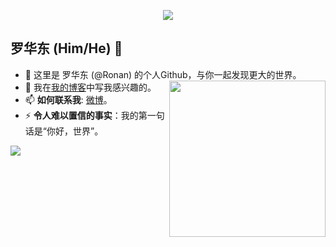 <p align="center"><img src="https://i.imgur.com/A6bWGFl.gif"/></p>

## 罗华东  (Him/He) 🌻
- 🔭 这里是 罗华东 (@Ronan) 的个人Github，与你一起发现更大的世界。  <img align= "right" width= "250" src= "https://pa1.narvii.com/6580/8098c6e9207376889eeb0532d9f5a0723c4d73f5_hq.gif"/>
- 👯 我在[我的博客](https://blog.ronan.us.kg/)中写我感兴趣的。
- 📫 **如何联系我**: [微博](https://weibo.com/u/5995159469)。
- ⚡ **令人难以置信的事实**：我的第一句话是“你好，世界”。 


<!-- footer --!>
<img src="https://imgur.com/rilHVxA.png"/>

